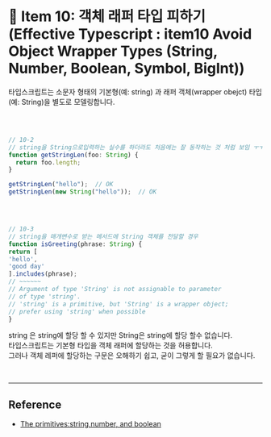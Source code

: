 # 📝 Item 10: 객체 래퍼 타입 피하기(Effective Typescript : item10 Avoid Object Wrapper Types (String, Number, Boolean, Symbol, BigInt))

타입스크립트는 소문자 형태의 기본형(예: string) 과 래퍼 객체(wrapper obejct) 타입(예: String)을 별도로 모델링합니다.

<br>

```javascript

// 10-2
// string을 String으로입력하는 실수를 하더라도 처음에는 잘 동작하는 것 처럼 보임 ㅜㅜ
function getStringLen(foo: String) {
  return foo.length;
}

getStringLen("hello");  // OK
getStringLen(new String("hello"));  // OK

```

<br>

```javascript

// 10-3
// string을 매개변수로 받는 메서드에 String 객체를 전달할 경우
function isGreeting(phrase: String) {
return [
'hello',
'good day'
].includes(phrase);
// ~~~~~~
// Argument of type 'String' is not assignable to parameter
// of type 'string'.
// 'string' is a primitive, but 'String' is a wrapper object;
// prefer using 'string' when possible
}

```

string 은 string에 할당 할 수 있지만 String은 string에 할당 할수 없습니다.<br>
타입스크립트는 기본형 타입을 객체 래퍼에 할당하는 것을 허용합니다. <br>
그러나 객체 레퍼에 할당하는 구문은 오해하기 쉽고, 굳이 그렇게 할 필요가 없습니다.

<br>

---

## Reference

-   [The primitives:string,number, and boolean](https://www.typescriptlang.org/docs/handbook/2/everyday-types.html#the-primitives-string-number-and-boolean)

